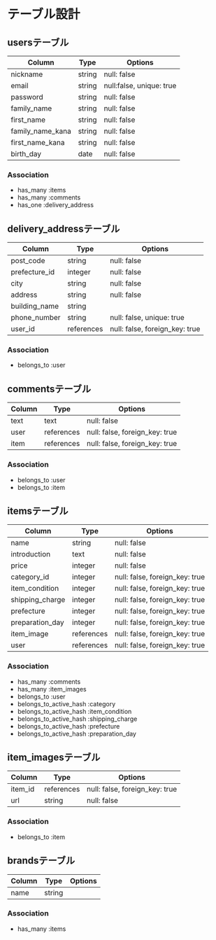 # テーブル設計

## usersテーブル

| Column           | Type   | Options                  |
| ---------------- | ------ | ------------------------ |
| nickname         | string | null: false              |
| email            | string | null:false, unique: true |
| password         | string | null: false              |
| family_name      | string | null: false              |
| first_name       | string | null: false              |
| family_name_kana | string | null: false              |
| first_name_kana  | string | null: false              |
| birth_day        | date   | null: false              |

### Association

- has_many :items
- has_many :comments
- has_one :delivery_address


## delivery_addressテーブル 

| Column        | Type       | Options                        |
| ------------- | ---------- | ------------------------------ |
| post_code     | string     | null: false                    |
| prefecture_id | integer    | null: false                    |
| city          | string     | null: false                    |
| address       | string     | null: false                    |
| building_name | string     |                                |
| phone_number  | string     | null: false, unique: true      |
| user_id       | references | null: false, foreign_key: true |

### Association

- belongs_to :user


## commentsテーブル

| Column | Type       | Options                        |
| ------ | ---------- | ------------------------------ |
| text   | text       | null: false                    |
| user   | references | null: false, foreign_key: true |
| item   | references | null: false, foreign_key: true |


### Association 

- belongs_to :user
- belongs_to :item


## itemsテーブル

| Column          | Type       | Options                        |
| --------------- | ---------- | ------------------------------ |
| name            | string     | null: false                    |
| introduction    | text       | null: false                    |
| price           | integer    | null: false                    |
| category_id     | integer    | null: false, foreign_key: true |
| item_condition  | integer    | null: false, foreign_key: true |
| shipping_charge | integer    | null: false, foreign_key: true |
| prefecture      | integer    | null: false, foreign_key: true |
| preparation_day | integer    | null: false, foreign_key: true |
| item_image      | references | null: false, foreign_key: true |
| user            | references | null: false, foreign_key: true |

### Association 

- has_many :comments
- has_many :item_images
- belongs_to :user
- belongs_to_active_hash :category
- belongs_to_active_hash :item_condition  
- belongs_to_active_hash :shipping_charge 
- belongs_to_active_hash :prefecture
- belongs_to_active_hash :preparation_day


## item_imagesテーブル

| Column  | Type       | Options                        |
| ------- | ---------- | ------------------------------ |
| item_id | references | null: false, foreign_key: true |
| url     | string     | null: false                    |

### Association

- belongs_to :item

## brandsテーブル

| Column | Type   | Options |
| ------ | ------ | ------- |
| name   | string |         |

### Association

- has_many :items